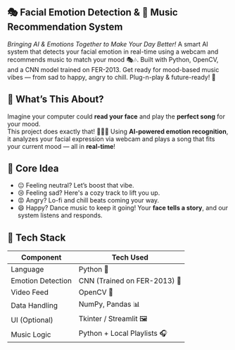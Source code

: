 ## 🎭 Facial Emotion Detection & 🎵 Music Recommendation System  
*Bringing AI & Emotions Together to Make Your Day Better!*
A smart AI system that detects your facial emotion in real-time using a webcam and recommends music to match your mood 🎭🎶. Built with Python, OpenCV, and a CNN model trained on FER-2013. Get ready for mood-based music vibes — from sad to happy, angry to chill. Plug-n-play &amp; future-ready! 🚀

## 🌟 What’s This About?

Imagine your computer could **read your face** and play the **perfect song** for your mood.  
This project does exactly that! 🤖💬🎶
Using **AI-powered emotion recognition**, it analyzes your facial expression via webcam and plays a song that fits your current mood — all in **real-time**!


## 🧠 Core Idea

- 😐 Feeling neutral? Let’s boost that vibe.
- 😢 Feeling sad? Here's a cozy track to lift you up.
- 😡 Angry? Lo-fi and chill beats coming your way.
- 😄 Happy? Dance music to keep it going!
Your **face tells a story**, and our system listens and responds.


## 💼 Tech Stack

| Component         | Tech Used                             |
|-------------------|---------------------------------------|
| Language          | Python 🐍                            |
| Emotion Detection | CNN (Trained on FER-2013) 🧠         |
| Video Feed        | OpenCV 🎥                            |
| Data Handling     | NumPy, Pandas 📊                     |
| UI (Optional)     | Tkinter / Streamlit 🖼️               |
| Music Logic       | Python + Local Playlists 🎧          |
